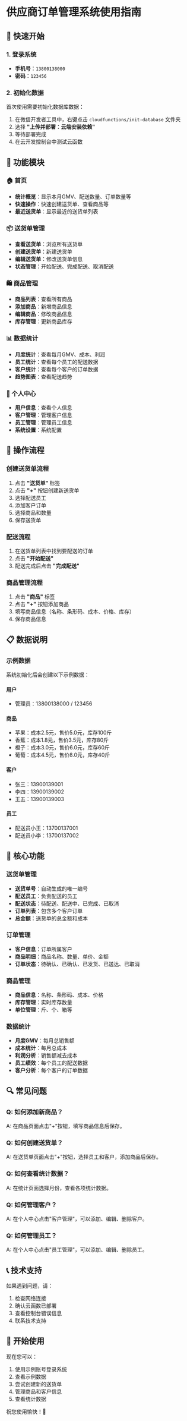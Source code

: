 # 供应商订单管理系统使用指南

## 🚀 快速开始

### 1. 登录系统
- **手机号**：`13800138000`
- **密码**：`123456`

### 2. 初始化数据
首次使用需要初始化数据库数据：

1. 在微信开发者工具中，右键点击 `cloudfunctions/init-database` 文件夹
2. 选择 **"上传并部署：云端安装依赖"**
3. 等待部署完成
4. 在云开发控制台中测试云函数

## 📱 功能模块

### 🏠 首页
- **统计概览**：显示本月GMV、配送数量、订单数量等
- **快速操作**：快速创建送货单、查看商品等
- **最近送货单**：显示最近的送货单列表

### 📦 送货单管理
- **查看送货单**：浏览所有送货单
- **创建送货单**：新建送货单
- **编辑送货单**：修改送货单信息
- **状态管理**：开始配送、完成配送、取消配送

### 🛍️ 商品管理
- **商品列表**：查看所有商品
- **添加商品**：新增商品信息
- **编辑商品**：修改商品信息
- **库存管理**：更新商品库存

### 📊 数据统计
- **月度统计**：查看每月GMV、成本、利润
- **员工统计**：查看每个员工的配送数据
- **客户统计**：查看每个客户的订单数据
- **趋势图表**：查看配送趋势

### 👤 个人中心
- **用户信息**：查看个人信息
- **客户管理**：管理客户信息
- **员工管理**：管理员工信息
- **系统设置**：系统配置

## 🔧 操作流程

### 创建送货单流程
1. 点击 **"送货单"** 标签
2. 点击 **"+"** 按钮创建新送货单
3. 选择配送员工
4. 添加客户订单
5. 选择商品和数量
6. 保存送货单

### 配送流程
1. 在送货单列表中找到要配送的订单
2. 点击 **"开始配送"**
3. 配送完成后点击 **"完成配送"**

### 商品管理流程
1. 点击 **"商品"** 标签
2. 点击 **"+"** 按钮添加商品
3. 填写商品信息（名称、条形码、成本、价格、库存）
4. 保存商品信息

## 📋 数据说明

### 示例数据
系统初始化后会创建以下示例数据：

#### 用户
- 管理员：13800138000 / 123456

#### 商品
- 苹果：成本2.5元，售价5.0元，库存100斤
- 香蕉：成本1.8元，售价3.5元，库存80斤
- 橙子：成本3.0元，售价6.0元，库存60斤
- 葡萄：成本4.5元，售价8.0元，库存40斤

#### 客户
- 张三：13900139001
- 李四：13900139002
- 王五：13900139003

#### 员工
- 配送员小王：13700137001
- 配送员小李：13700137002

## 🎯 核心功能

### 送货单管理
- **送货单号**：自动生成的唯一编号
- **配送员工**：负责配送的员工
- **配送状态**：待配送、配送中、已完成、已取消
- **订单列表**：包含多个客户订单
- **总金额**：送货单的总金额和成本

### 订单管理
- **客户信息**：订单所属客户
- **商品明细**：商品名称、数量、单价、金额
- **订单状态**：待确认、已确认、已发货、已送达、已取消

### 商品管理
- **商品信息**：名称、条形码、成本、价格
- **库存管理**：实时库存数量
- **单位管理**：斤、个、箱等

### 数据统计
- **月度GMV**：每月总销售额
- **成本统计**：每月总成本
- **利润分析**：销售额减去成本
- **员工绩效**：每个员工的配送数据
- **客户分析**：每个客户的订单数据

## 🔍 常见问题

### Q: 如何添加新商品？
A: 在商品页面点击"+"按钮，填写商品信息后保存。

### Q: 如何创建送货单？
A: 在送货单页面点击"+"按钮，选择员工和客户，添加商品后保存。

### Q: 如何查看统计数据？
A: 在统计页面选择月份，查看各项统计数据。

### Q: 如何管理客户？
A: 在个人中心点击"客户管理"，可以添加、编辑、删除客户。

### Q: 如何管理员工？
A: 在个人中心点击"员工管理"，可以添加、编辑、删除员工。

## 📞 技术支持

如果遇到问题，请：
1. 检查网络连接
2. 确认云函数已部署
3. 查看控制台错误信息
4. 联系技术支持

## 🎉 开始使用

现在您可以：
1. 使用示例账号登录系统
2. 查看示例数据
3. 尝试创建新的送货单
4. 管理商品和客户信息
5. 查看统计数据

祝您使用愉快！🎊 